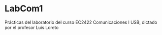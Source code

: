 # LabCom1
Prácticas del laboratorio del curso EC2422 Comunicaciones I USB, dictado por el profesor Luis Loreto
